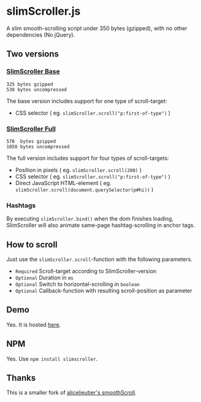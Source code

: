 # slimScroller.js
A slim smooth-scrolling script under 350 bytes (gzipped), with no other dependencies (No jQuery).

## Two versions
### [SlimScroller Base](https://github.com/ameesme/SlimScroller.js/blob/master/dist/slimScroller.min.js)
    325 bytes gzipped
    538 bytes uncompressed

The base version includes support for one type of scroll-target:
- CSS selector ( eg. `slimScroller.scroll("p:first-of-type")` )

### [SlimScroller Full](https://github.com/ameesme/SlimScroller.js/blob/master/dist/slimScroller.full.min.js)
    578  bytes gzipped
    1050 bytes uncompressed
The full version includes support for four types of scroll-targets:
- Position in pixels ( eg. `slimScroller.scroll(200)` )
- CSS selector ( eg. `slimScroller.scroll("p:first-of-type")` )
- Direct JavaScript HTML-element ( eg. `slimScroller.scroll(document.querySelector(p#hi))` )

### Hashtags
By executing `slimScroller.bind()` when the dom finishes loading, SlimScroller will also animate same-page hashtag-scrolling in anchor tags. 

## How to scroll
Just use the `slimScroller.scroll`-function with the following parameters.
- `Required` Scroll-target according to SlimScroller-version
- `Optional` Duration in `ms`
- `Optional` Switch to horizontal-scrolling in `boolean`
- `Optional` Callback-function with resulting scroll-position as parameter

## Demo
Yes. It is hosted [here](https://amees.me/files/public/SlimScroller.js/demo.html).

## NPM
Yes. Use `npm install slimscroller`.

## Thanks
This is a smaller fork of [alicelieutier's smoothScroll](https://github.com/alicelieutier/smoothScroll).
